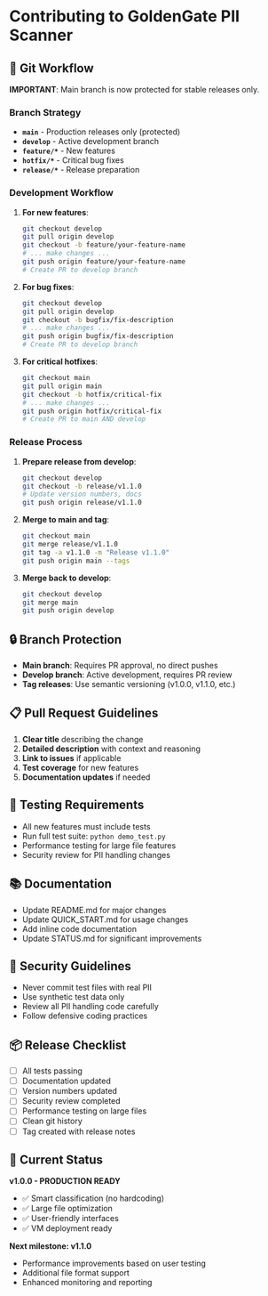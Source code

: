 # Contributing to GoldenGate PII Scanner

## 🚀 Git Workflow

**IMPORTANT**: Main branch is now protected for stable releases only.

### Branch Strategy

- **`main`** - Production releases only (protected)
- **`develop`** - Active development branch
- **`feature/*`** - New features
- **`hotfix/*`** - Critical bug fixes
- **`release/*`** - Release preparation

### Development Workflow

1. **For new features**:
   ```bash
   git checkout develop
   git pull origin develop
   git checkout -b feature/your-feature-name
   # ... make changes ...
   git push origin feature/your-feature-name
   # Create PR to develop branch
   ```

2. **For bug fixes**:
   ```bash
   git checkout develop
   git pull origin develop  
   git checkout -b bugfix/fix-description
   # ... make changes ...
   git push origin bugfix/fix-description
   # Create PR to develop branch
   ```

3. **For critical hotfixes**:
   ```bash
   git checkout main
   git pull origin main
   git checkout -b hotfix/critical-fix
   # ... make changes ...
   git push origin hotfix/critical-fix
   # Create PR to main AND develop
   ```

### Release Process

1. **Prepare release from develop**:
   ```bash
   git checkout develop
   git checkout -b release/v1.1.0
   # Update version numbers, docs
   git push origin release/v1.1.0
   ```

2. **Merge to main and tag**:
   ```bash
   git checkout main
   git merge release/v1.1.0
   git tag -a v1.1.0 -m "Release v1.1.0"
   git push origin main --tags
   ```

3. **Merge back to develop**:
   ```bash
   git checkout develop
   git merge main
   git push origin develop
   ```

## 🔒 Branch Protection

- **Main branch**: Requires PR approval, no direct pushes
- **Develop branch**: Active development, requires PR review
- **Tag releases**: Use semantic versioning (v1.0.0, v1.1.0, etc.)

## 📋 Pull Request Guidelines

1. **Clear title** describing the change
2. **Detailed description** with context and reasoning
3. **Link to issues** if applicable
4. **Test coverage** for new features
5. **Documentation updates** if needed

## 🧪 Testing Requirements

- All new features must include tests
- Run full test suite: `python demo_test.py`
- Performance testing for large file features
- Security review for PII handling changes

## 📚 Documentation

- Update README.md for major changes
- Update QUICK_START.md for usage changes  
- Add inline code documentation
- Update STATUS.md for significant improvements

## 🔐 Security Guidelines

- Never commit test files with real PII
- Use synthetic test data only
- Review all PII handling code carefully
- Follow defensive coding practices

## 📦 Release Checklist

- [ ] All tests passing
- [ ] Documentation updated
- [ ] Version numbers updated
- [ ] Security review completed
- [ ] Performance testing on large files
- [ ] Clean git history
- [ ] Tag created with release notes

## 🎯 Current Status

**v1.0.0 - PRODUCTION READY** 
- ✅ Smart classification (no hardcoding)
- ✅ Large file optimization
- ✅ User-friendly interfaces
- ✅ VM deployment ready

**Next milestone: v1.1.0**
- Performance improvements based on user testing
- Additional file format support
- Enhanced monitoring and reporting